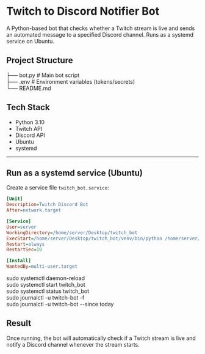 # Twitch to Discord Notifier Bot
A Python-based bot that checks whether a Twitch stream is live and sends an automated message to a specified Discord channel. Runs as a systemd service on Ubuntu.

## Project Structure
├── bot.py # Main bot script<br>
├── .env # Environment variables (tokens/secrets)<br>
└── README.md

## Tech Stack
- Python 3.10  
- Twitch API  
- Discord API  
- Ubuntu  
- systemd

---

## Run as a systemd service (Ubuntu)

Create a service file `twitch_bot.service`:
```ini
[Unit]
Description=Twitch Discord Bot
After=network.target

[Service]
User=server
WorkingDirectory=/home/server/Desktop/twitch_bot
ExecStart=/home/server/Desktop/twitch_bot/venv/bin/python /home/server/Desktop/twitch_bot/bot.py
Restart=always
RestartSec=10

[Install]
WantedBy=multi-user.target
```
sudo systemctl daemon-reload<br>
sudo systemctl start twitch_bot<br>
sudo systemctl status twitch_bot<br>
sudo journalctl -u twitch-bot -f<br>
sudo journalctl -u twitch-bot --since today

## Result
Once running, the bot will automatically check if a Twitch stream is live and notify a Discord channel whenever the stream starts.
